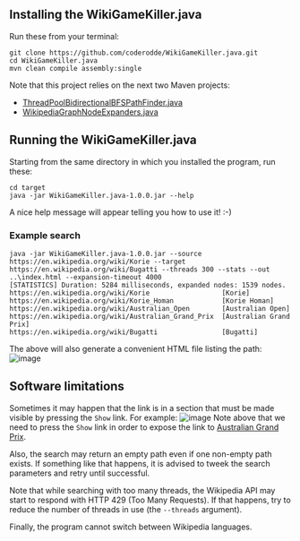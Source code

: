 ## Installing the WikiGameKiller.java

Run these from your terminal:
```
git clone https://github.com/coderodde/WikiGameKiller.java.git
cd WikiGameKiller.java
mvn clean compile assembly:single
```

Note that this project relies on the next two Maven projects:
- [ThreadPoolBidirectionalBFSPathFinder.java](https://github.com/coderodde/ThreadPoolBidirectionalBFSPathFinder.java)
- [WikipediaGraphNodeExpanders.java](https://github.com/coderodde/WikipediaGraphNodeExpanders.java)

## Running the WikiGameKiller.java

Starting from the same directory in which you installed the program, run these:
```
cd target
java -jar WikiGameKiller.java-1.0.0.jar --help
```
A nice help message will appear telling you how to use it! :-)

### Example search

```
java -jar WikiGameKiller.java-1.0.0.jar --source https://en.wikipedia.org/wiki/Korie --target https://en.wikipedia.org/wiki/Bugatti --threads 300 --stats --out ..\index.html --expansion-timeout 4000
[STATISTICS] Duration: 5284 milliseconds, expanded nodes: 1539 nodes.
https://en.wikipedia.org/wiki/Korie                  [Korie]
https://en.wikipedia.org/wiki/Korie_Homan            [Korie Homan]
https://en.wikipedia.org/wiki/Australian_Open        [Australian Open]
https://en.wikipedia.org/wiki/Australian_Grand_Prix  [Australian Grand Prix]
https://en.wikipedia.org/wiki/Bugatti                [Bugatti]
```
The above will also generate a convenient HTML file listing the path:
![image](https://github.com/coderodde/WikiGameKiller.java/assets/1770505/8423a00d-b03a-4ccd-b874-4487d6181346)

## Software limitations
Sometimes it may happen that the link is in a section that must be made visible by pressing the `Show` link. For example:
![image](https://github.com/coderodde/WikiGameKiller.java/assets/1770505/753d2082-d97b-4927-a432-16d7220e9413)
Note above that we need to press the `Show` link in order to expose the link to [Australian Grand Prix](https://en.wikipedia.org/wiki/Australian_Grand_Prix	).

Also, the search may return an empty path even if one non-empty path exists. If something like that happens, it is advised to tweek the search parameters and retry until successful.

Note that while searching with too many threads, the Wikipedia API may start to respond with HTTP 429 (Too Many Requests). If that happens, try to reduce the number of threads in use (the `--threads` argument).

Finally, the program cannot switch between Wikipedia languages.
